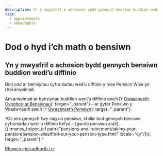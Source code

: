 ```yaml
---
description: Yn y mwyafrif o achosion bydd gennych bensiwn buddion wedi’u diffinio
tags:
  - appointments
  - embeddable
---
```


# Dod o hyd i’ch math o bensiwn

## Yn y mwyafrif o achosion bydd gennych bensiwn buddion wedi’u diffinio

Dim ond ar bensiynau cyfraniadau wed’u diffinio y mae Pension Wise yn rhoi arweiniad.

Am arweiniad ar bensiynau buddion wedi’u diffinio ewch i’r [Gwasanaeth Cynghori ar Bensiynau](http://www.pensionsadvisoryservice.org.uk){: target="_parent"}
– ar gyfer Pensiwn y Wladwriaeth ewch i’r [Gwasanaeth Pensiwn](https://www.gov.uk/contact-pension-service){: target="_parent"}.

^Os oes gennych fwy nag un pensiwn, efallai bod gennych bensiwn cyfraniadau wedi’u diffinio hefyd – [gwirio pensiwn arall]({::money_helper_url path="pensions-and-retirement/taking-your-pension/pension-wise/find-out-your-pension-type.html" locale="cy"/}){: target="_parent"}.^

[Rhowch eich adborth i ni](http://research.pensionwise.gov.uk/s/PTTfeedback/)
